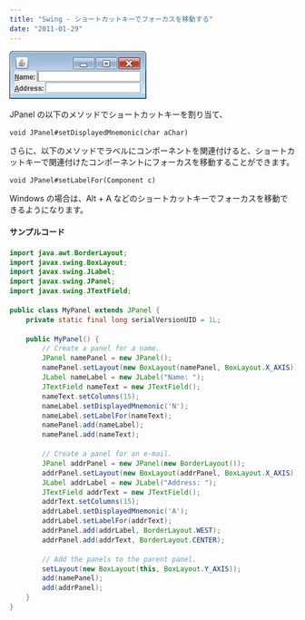 ```yaml
---
title: "Swing - ショートカットキーでフォーカスを移動する"
date: "2011-01-29"
---
```


![move-focus-by-shortcut.png](./move-focus-by-shortcut.png)

JPanel の以下のメソッドでショートカットキーを割り当て、

~~~
void JPanel#setDisplayedMnemonic(char aChar)
~~~

さらに、以下のメソッドでラベルにコンポーネントを関連付けると、ショートカットキーで関連付けたコンポーネントにフォーカスを移動することができます。

~~~
void JPanel#setLabelFor(Component c)
~~~

Windows の場合は、Alt + A などのショートカットキーでフォーカスを移動できるようになります。

#### サンプルコード

~~~ java
import java.awt.BorderLayout;
import javax.swing.BoxLayout;
import javax.swing.JLabel;
import javax.swing.JPanel;
import javax.swing.JTextField;

public class MyPanel extends JPanel {
    private static final long serialVersionUID = 1L;

    public MyPanel() {
        // Create a panel for a name.
        JPanel namePanel = new JPanel();
        namePanel.setLayout(new BoxLayout(namePanel, BoxLayout.X_AXIS));
        JLabel nameLabel = new JLabel("Name: ");
        JTextField nameText = new JTextField();
        nameText.setColumns(15);
        nameLabel.setDisplayedMnemonic('N');
        nameLabel.setLabelFor(nameText);
        namePanel.add(nameLabel);
        namePanel.add(nameText);

        // Create a panel for an e-mail.
        JPanel addrPanel = new JPanel(new BorderLayout());
        addrPanel.setLayout(new BoxLayout(addrPanel, BoxLayout.X_AXIS));
        JLabel addrLabel = new JLabel("Address: ");
        JTextField addrText = new JTextField();
        addrText.setColumns(15);
        addrLabel.setDisplayedMnemonic('A');
        addrLabel.setLabelFor(addrText);
        addrPanel.add(addrLabel, BorderLayout.WEST);
        addrPanel.add(addrText, BorderLayout.CENTER);

        // Add the panels to the parent panel.
        setLayout(new BoxLayout(this, BoxLayout.Y_AXIS));
        add(namePanel);
        add(addrPanel);
    }
}
~~~

